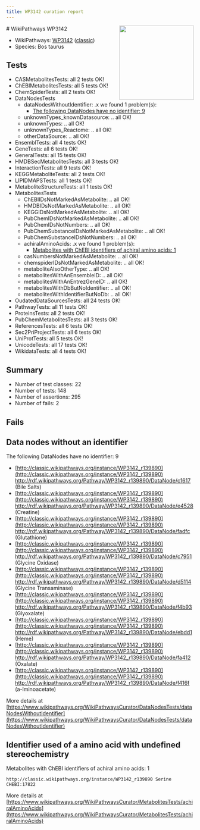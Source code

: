 ```yaml
---
title: WP3142 curation report
---
```


<img style="float: right; width: 200px" src="https://upload.wikimedia.org/wikipedia/commons/thumb/8/83/Wplogo_with_text_500.png/640px-Wplogo_with_text_500.png" />
# WikiPathways WP3142

* WikiPathways: [WP3142](https://wikipathways.org/pathways/WP3142) ([classic](https://classic.wikipathways.org/instance/WP3142))
* Species: Bos taurus
## Tests
* CASMetabolitesTests: all 2 tests OK!
* ChEBIMetabolitesTests: all 5 tests OK!
* ChemSpiderTests: all 2 tests OK!
* DataNodesTests
    * dataNodesWithoutIdentifier: .x we found 1 problem(s):
        * [The following DataNodes have no identifier: 9](#d2d32fa8)
    * unknownTypes_knownDatasource: .. all OK!
    * unknownTypes: .. all OK!
    * unknownTypes_Reactome: .. all OK!
    * otherDataSource: .. all OK!
* EnsemblTests: all 4 tests OK!
* GeneTests: all 6 tests OK!
* GeneralTests: all 15 tests OK!
* HMDBSecMetabolitesTests: all 3 tests OK!
* InteractionTests: all 9 tests OK!
* KEGGMetaboliteTests: all 2 tests OK!
* LIPIDMAPSTests: all 1 tests OK!
* MetaboliteStructureTests: all 1 tests OK!
* MetabolitesTests
    * ChEBIIDsNotMarkedAsMetabolite: .. all OK!
    * HMDBIDsNotMarkedAsMetabolite: .. all OK!
    * KEGGIDsNotMarkedAsMetabolite: .. all OK!
    * PubChemIDsNotMarkedAsMetabolite: .. all OK!
    * PubChemIDsNotNumbers: .. all OK!
    * PubChemSubstanceIDsNotMarkedAsMetabolite: .. all OK!
    * PubChemSubstanceIDsNotNumbers: .. all OK!
    * achiralAminoAcids: .x we found 1 problem(s):
        * [Metabolites with ChEBI identifiers of achiral amino acids: 1](#9c17608e)
    * casNumbersNotMarkedAsMetabolite: .. all OK!
    * chemspiderIDsNotMarkedAsMetabolite: .. all OK!
    * metaboliteAlsoOtherType: .. all OK!
    * metabolitesWithAnEnsembleID: .. all OK!
    * metabolitesWithAnEntrezGeneID: .. all OK!
    * metabolitesWithDbButNoIdentifier: .. all OK!
    * metabolitesWithIdentifierButNoDb: .. all OK!
* OudatedDataSourcesTests: all 24 tests OK!
* PathwayTests: all 11 tests OK!
* ProteinsTests: all 2 tests OK!
* PubChemMetabolitesTests: all 3 tests OK!
* ReferencesTests: all 6 tests OK!
* Sec2PriProjectTests: all 6 tests OK!
* UniProtTests: all 5 tests OK!
* UnicodeTests: all 17 tests OK!
* WikidataTests: all 4 tests OK!


## Summary

* Number of test classes: 22
* Number of tests: 148
* Number of assertions: 295
* Number of fails: 2

## Fails

<a name="d2d32fa8" />

## Data nodes without an identifier

The following DataNodes have no identifier: 9

* [http://classic.wikipathways.org/instance/WP3142_r139890](http://classic.wikipathways.org/instance/WP3142_r139890) http://rdf.wikipathways.org/Pathway/WP3142_r139890/DataNode/c1617 (Bile Salts)
* [http://classic.wikipathways.org/instance/WP3142_r139890](http://classic.wikipathways.org/instance/WP3142_r139890) http://rdf.wikipathways.org/Pathway/WP3142_r139890/DataNode/e4528 (Creatine)
* [http://classic.wikipathways.org/instance/WP3142_r139890](http://classic.wikipathways.org/instance/WP3142_r139890) http://rdf.wikipathways.org/Pathway/WP3142_r139890/DataNode/fadfc (Glutathione)
* [http://classic.wikipathways.org/instance/WP3142_r139890](http://classic.wikipathways.org/instance/WP3142_r139890) http://rdf.wikipathways.org/Pathway/WP3142_r139890/DataNode/c7951 (Glycine Oxidase)
* [http://classic.wikipathways.org/instance/WP3142_r139890](http://classic.wikipathways.org/instance/WP3142_r139890) http://rdf.wikipathways.org/Pathway/WP3142_r139890/DataNode/d5114 (Glycine Transaminase)
* [http://classic.wikipathways.org/instance/WP3142_r139890](http://classic.wikipathways.org/instance/WP3142_r139890) http://rdf.wikipathways.org/Pathway/WP3142_r139890/DataNode/f4b93 (Glyoxalate)
* [http://classic.wikipathways.org/instance/WP3142_r139890](http://classic.wikipathways.org/instance/WP3142_r139890) http://rdf.wikipathways.org/Pathway/WP3142_r139890/DataNode/ebdd1 (Heme)
* [http://classic.wikipathways.org/instance/WP3142_r139890](http://classic.wikipathways.org/instance/WP3142_r139890) http://rdf.wikipathways.org/Pathway/WP3142_r139890/DataNode/fa412 (Oxalate)
* [http://classic.wikipathways.org/instance/WP3142_r139890](http://classic.wikipathways.org/instance/WP3142_r139890) http://rdf.wikipathways.org/Pathway/WP3142_r139890/DataNode/f416f (a-Iminoacetate)


More details at [https://www.wikipathways.org/WikiPathwaysCurator/DataNodesTests/dataNodesWithoutIdentifier](https://www.wikipathways.org/WikiPathwaysCurator/DataNodesTests/dataNodesWithoutIdentifier)

<a name="9c17608e" />

## Identifier used of a amino acid with undefined stereochemistry

Metabolites with ChEBI identifiers of achiral amino acids: 1
```
http://classic.wikipathways.org/instance/WP3142_r139890 Serine CHEBI:17822
```

More details at [https://www.wikipathways.org/WikiPathwaysCurator/MetabolitesTests/achiralAminoAcids](https://www.wikipathways.org/WikiPathwaysCurator/MetabolitesTests/achiralAminoAcids)

